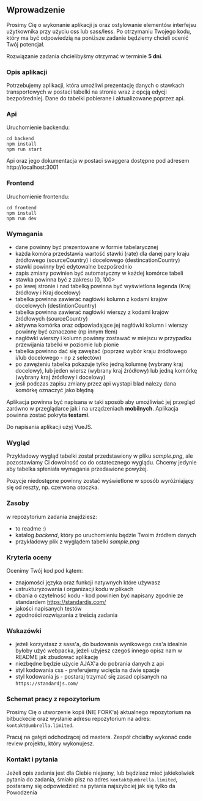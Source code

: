 ## Wprowadzenie

Prosimy Cię o wykonanie aplikacji js oraz ostylowanie elementów interfejsu użytkownika
przy użyciu css lub sass/less.
Po otrzymaniu Twojego kodu, który ma być odpowiedzią na poniższe zadanie będziemy chcieli ocenić Twój potencjał.

Rozwiązanie zadania chcielibyśmy otrzymać w terminie **5 dni**.

### Opis aplikacji

Potrzebujemy aplikacji, która umożliwi prezentację danych o stawkach transportowych w postaci tabelki na stronie wraz z opcją edycji bezpośredniej.
Dane do tabelki pobierane i aktualizowane poprzez api.

### Api 
Uruchomienie backendu:

```
cd backend
npm install
npm run start
```

Api oraz jego dokumentacja w postaci swaggera dostępne pod adresem http://localhost:3001

### Frontend
Uruchomienie frontendu:

```
cd frontend
npm install
npm run dev
```


### Wymagania

- dane powinny być prezentowane w formie tabelarycznej 
- każda komóra przedstawia wartość stawki (rate) dla danej pary kraju źródłowego (sourceCountry) i docelowego (destincationCountry)
- stawki powinny być edytowalne bezpośrednio
- zapis zmiany powinien być automatyczny w każdej komórce tabeli
- stawka powinna być z zakresu (0, 100>
- po lewej stronie i nad tabelką powinna być wyświetlona legenda (Kraj źródłowy i Kraj docelowy)
- tabelka powinna zawierać nagłówki kolumn z kodami krajów docelowych (destintionCountry)
- tabelka powinna zawierać nagłówki wierszy z kodami krajów źródłowych (sourceCountry)
- aktywna komórka oraz odpowiadające jej nagłówki kolumn i wierszy powinny być oznaczone (np innym tłem)
- nagłówki wierszy i kolumn powinny zostawać w miejscu w przypadku przewijania tabelki w poziomie lub pionie
- tabelka powinno dać się zawężać (poprzez wybór kraju źródłowego i/lub docelowego - np z selectów)
- po zawężeniu tabelka pokazuje tylko jedną kolumnę (wybrany kraj docelowy), lub jeden wiersz (wybrany kraj źródłowy) lub jedną komórkę (wybrany kraj źródłowy i docelowy)
- jesli podczas zapisu zmiany przez api wystapi blad nalezy dana komórkę oznaczyć jako błędną

Aplikacja powinna być napisana w taki sposób aby umożliwiać jej przegląd zarówno w przeglądarce jak i na urządzeniach **mobilnych**.
Aplikacja powinna zostać pokryta **testami**.

Do napisania aplikacji użyj VueJS.

### Wygląd

Przykładowy wygląd tabelki został przedstawiony w pliku _sample.png_, ale pozostawiamy Ci dowolność co do ostatecznego wyglądu.
Chcemy jedynie aby tabelka spłeniała wymagania przedawione powyżej.

Pozycje niedostępne powinny zostać wyświetlone w sposób wyróżniający się od reszty, np. czerwona otoczka.

### Zasoby

w repozytorium zadania znajdziesz:
- to readme :)
- katalog _backend_, który po uruchomieniu będzie Twoim źródłem danych
- przykładowy plik z wyglądem tabelki _sample.png_

### Kryteria oceny

Ocenimy Twój kod pod kątem:

- znajomości języka oraz funkcji natywnych które używasz
- ustrukturyzowania i organizacji kodu w plikach
- dbania o czytelność kodu - kod powinien być napisany zgodnie ze standardem https://standardjs.com/
- jakości napisanych testów
- zgodności rozwiązania z treścią zadania

### Wskazówki

- jeżeli korzystasz z sass'a, do budowania wynikowego css'a idealnie byłoby użyć webpacka,
  jeżeli użyjesz czegoś innego opisz nam w README jak zbudować aplikację
- niezbędne będzie użycie AJAX'a do pobrania danych z api
- styl kodowania css - preferujemy wcięcia na dwie spacje
- styl kodowania js - postaraj trzymać się zasad opisanych na ``https://standardjs.com/``

### Schemat pracy z repozytorium

Prosimy Cię o utworzenie kopii (NIE FORK'a) aktualnego repozytorium na bitbuckecie oraz wysłanie adresu repozytorium na adres: ``kontakt@umbrella.limited``.

Pracuj na gałęzi odchodzącej od mastera. Zespół chciałby wykonać code review projektu, który wykonujesz.

### Kontakt i pytania
Jeżeli opis zadania jest dla Ciebie niejasny, lub będziasz mieć jakiekolwiek pytania do zadania, śmiało pisz na adres ``kontakt@umbrella.limited``, postaramy
się odpowiedzieć na pytania najszybciej jak się tylko da
Powodzenia
